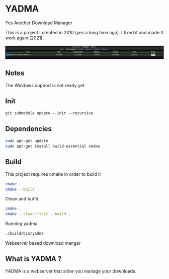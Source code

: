 # YADMA
Yes Another Download Manager

This is a project I created in 2010 (yes a long time ago).
I fixed it and made It work again (2021).

![diagram](/docs/screenshot.png?raw=true "Screenshot")

## Notes

The Windows support is not ready yet.

## Init

```
git submodule update --init --recursive
```

## Dependencies

```bash
sudo apt-get update
sudo apt-get install build-essential cmake
```

## Build

This project requires cmake in order to build it
```bash
cmake .
cmake --build .
```

Clean and bui1d
```bash
cmake .
cmake --clean-first --build .
```

Running yadma
```bash
./build/bin/yadma
```

Webserver based download manger

## What is YADMA ?

YADMA is a webserver that allow you manage your downloads.

